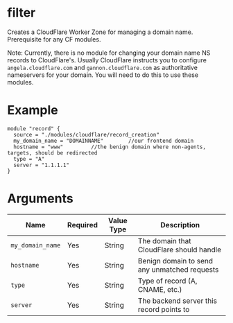 # filter

Creates a CloudFlare Worker Zone for managing a domain name. Prerequisite for any CF modules.

Note: Currently, there is no module for changing your domain name NS records to CloudFlare's. Usually CloudFlare instructs you to configure `angela.cloudflare.com` and `gannon.cloudflare.com` as authoritative nameservers for your domain. You will need to do this to use these modules.

# Example

```hcl
module "record" {
  source = "./modules/cloudflare/record_creation"
  my_domain_name = "DOMAINNAME"        //our frontend domain
  hostname = "www"         //the benign domain where non-agents, targets, should be redirected
  type = "A"
  server = "1.1.1.1"
}
```

# Arguments

| Name                      | Required | Value Type | Description
|---------------------------| -------- | ---------- | -----------
|`my_domain_name`           | Yes      | String     | The domain that CloudFlare should handle
|`hostname`                 | Yes      | String     | Benign domain to send any unmatched requests
|`type`                     | Yes      | String     | Type of record (A, CNAME, etc.)
|`server`                   | Yes      | String     | The backend server this record points to
